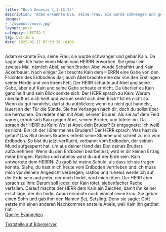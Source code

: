 ```yaml
---
title: "Buch Genesis 4,1-15.25"
description: "Adam erkannte Eva, seine Frau; sie wurde schwanger und gebar Kain. Da sagte sie: Ich habe einen Mann vom HERRN erworben. Sie gebar ein zweites Mal, nämlich Abel, seinen Bruder. Abel wurde Schafhirt und Kain Ackerbauer. Nach einiger Zeit brachte Kain dem HERRN eine Gabe von den Fr...."
images:
- "/symbols/mose.jpg"
layout: post
category: LECTIO 1
tag: LECTIO 1
date: 2025-02-17 07:30:39 +0100
---
```

Adam erkannte Eva, seine Frau; sie wurde schwanger und gebar Kain. Da sagte sie: Ich habe einen Mann vom HERRN erworben.
Sie gebar ein zweites Mal, nämlich Abel, seinen Bruder. Abel wurde Schafhirt und Kain Ackerbauer.
Nach einiger Zeit brachte Kain dem HERRN eine Gabe von den Früchten des Erdbodens dar;
auch Abel brachte eine dar von den Erstlingen seiner Herde und von ihrem Fett.<!--more--> Der HERR schaute auf Abel und seine Gabe,
aber auf Kain und seine Gabe schaute er nicht. Da überlief es Kain ganz heiß und sein Blick senkte sich.
Der HERR sprach zu Kain: Warum überläuft es dich heiß und warum senkt sich dein Blick?
Ist es nicht so: Wenn du gut handelst, darfst du aufblicken; wenn du nicht gut handelst, lauert an der Tür die Sünde. Sie hat Verlangen nach dir, doch du sollst über sie herrschen.
Da redete Kain mit Abel, seinem Bruder. Als sie auf dem Feld waren, erhob sich Kain gegen Abel, seinen Bruder, und tötete ihn.
Da sprach der HERR zu Kain: Wo ist Abel, dein Bruder? Er entgegnete: Ich weiß es nicht. Bin ich der Hüter meines Bruders?
Der HERR sprach: Was hast du getan? Das Blut deines Bruders erhebt seine Stimme und schreit zu mir vom Erdboden.
So bist du jetzt verflucht, verbannt vom Erdboden, der seinen Mund aufgesperrt hat, um aus deiner Hand das Blut deines Bruders aufzunehmen.
Wenn du den Erdboden bearbeitest, wird er dir keinen Ertrag mehr bringen. Rastlos und ruhelos wirst du auf der Erde sein.
Kain antwortete dem HERRN: Zu groß ist meine Schuld, als dass ich sie tragen könnte.
Siehe, du hast mich heute vom Erdboden vertrieben und ich muss mich vor deinem Angesicht verbergen; rastlos und ruhelos werde ich auf der Erde sein und jeder, der mich findet, wird mich töten.
Der HERR aber sprach zu ihm: Darum soll jeder, der Kain tötet, siebenfacher Rache verfallen. Darauf machte der HERR dem Kain ein Zeichen, damit ihn keiner erschlage, der ihn finde.
Adam erkannte noch einmal seine Frau. Sie gebar einen Sohn und gab ihm den Namen Set, Setzling. Denn sie sagte: Gott setzte mir einen anderen Nachkommen anstelle Abels, weil Kain ihn getötet hat.<br>
[Quelle: Evangelizo](https://evangeliumtagfuertag.org/DE/gospel)

[Textstelle auf Bibelserver](https://www.bibleserver.com/EU/1.Mose4,1-15.25)
